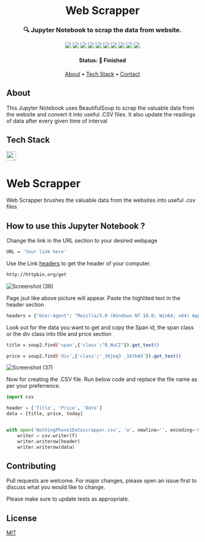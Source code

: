 <h1 align="center">
	Web Scrapper 
</h1>

<h3 align="center">
	🔍 Jupyter Notebook to scrap the data from website.
</h3>

<p align="center">
	<img src="https://img.shields.io/badge/PRs-welcome-brightgreen.svg?style=flat-square"/>
	<img src="https://img.shields.io/github/license/dharmesh-kashyap/Web_Scrapper?color=green"/>
	<img src="https://img.shields.io/github/repo-size/dharmesh-kashyap/Web_Scrapper?color=green"/>
	<img src="https://img.shields.io/github/last-commit/dharmesh-kashyap/Web_Scrapper?color=green"/>
	<img src="https://img.shields.io/github/languages/count/dharmesh-kashyap/Web_Scrapper?color=green"/>
	<img src="https://img.shields.io/github/contributors/dharmesh-kashyap/Web_Scrapper?color=green"/>
	<img src="https://img.shields.io/github/issues-raw/dharmesh-kashyap/Web_Scrapper?color=green"/>
	<img src="https://img.shields.io/github/issues-closed-raw/dharmesh-kashyap/Web_Scrapper?color=green"/>
	<img src="https://img.shields.io/github/issues-pr-raw/dharmesh-kashyap/Web_Scrapper?color=green"/>
	<img src="https://img.shields.io/github/issues-pr-closed-raw/dharmesh-kashyap/Web_Scrapper?color=green"/>
</p>

<h4 align="center">
	Status: 🚀 Finished
</h4>

<p align="center">
	<a href="#about">About</a> •
	<a href="#tech-stack">Tech Stack</a> •
	<a href="#contact">Contact</a> 
</p>

## About
This Jupyter Notebook uses BeautifulSoup to scrap the valuable data from the website and convert it into useful .CSV files. It also update the readings of data after every given time of interval  

## Tech Stack
<img src="https://img.shields.io/badge/Python-05122A?style=flat&logo=python" alt="python Badge" height="25">&nbsp;

# Web Scrapper

Web Scrapper brushes the valuable data from the websites into useful .csv files

## How to use this Jupyter Notebook ?

Change the link in the URL section to your desired webpage 
```bash
URL = 'Your link here'

```
Use the Link [headers](http://httpbin.org/get) to get the header of your computer.

```bash
http://httpbin.org/get
```

![Screenshot (36)](https://user-images.githubusercontent.com/70679348/190306821-0524ff9b-3586-46b8-8270-b4d228d44057.png)

Page jsut like above picture will appear. Paste the highlited text in the header section 
```bash
headers = {"User-Agent": "Mozilla/5.0 (Windows NT 10.0; Win64; x64) AppleWebKit/537.36 (KHTML, like Gecko) Chrome/105.0.0.0 Safari/537.36 Edg/105.0.1343.3

```


Look out for the data you want to get and copy the Span id, the span class or the div class into title and price section 

```bash
title = soup2.find('span',{'class':"B_NuCI"}).get_text()

price = soup2.find('div',{'class':'_30jeq3 _16Jk6d'}).get_text()

```

![Screenshot (37)](https://user-images.githubusercontent.com/70679348/190308235-fa3690dd-a848-4534-8781-c63ee5186d2a.png)

Now for creating the .CSV file. Run below code and replace the file name as per your preferrence.
```python
import csv 

header = ['Title', 'Price', 'Date']
data = [title, price, today]


with open('NothingPhone1Datascrapper.csv', 'w', newline='', encoding='UTF8') as f:
    writer = csv.writer(f)
    writer.writerow(header)
    writer.writerow(data)
```

## Contributing
Pull requests are welcome. For major changes, please open an issue first to discuss what you would like to change.

Please make sure to update tests as appropriate.

## License
[MIT](https://choosealicense.com/licenses/mit/)

